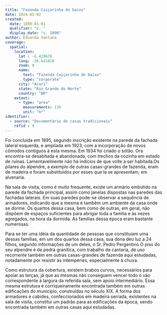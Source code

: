 ```yaml
---
title: "Fazenda Caiçarinha de baixo"
date: 2024-05-02
created:
  date: 1890-01-01
  qualifier: "c. "
  display_date: "c. 1890"
author: Eduarda Santana
coverage:
  spatial:
    location:
      lat : -6.429678
      long: -36.641820
      zoom: 9
      name: 
        text: "Fazenda Caiçarinha de baixo"
        type: "corporate"
      city: "Acari"
      state: "Rio Grande do Norte"
      country: "BR"
    extent:
      - type: "area"
        measurements: 139
        unit: "m²"
identifier:
  - source: "Documentário de casas tradicionais"
    refid : 9
---
```


Foi concluída em 1895, segundo inscrição existente na parede da fachada lateral esquerda, e ampliada em 1923, com a incorporação de novos cômodos contíguos à esta mesma. Em 1934 foi criado o sótão. Ora encontra-se desabitada e abandonada, com trechos da cozinha em estado de ruínas. Lamentavelmente não há indícios de que volte a ser habitada.Os pilares do alpendre, a exemplo de outras casas-grandes de fazenda, eram de madeira e foram substituídos por esses que lá se apresentam, em alvenaria.

Na sala de visita, como é muito frequente, existe um armário embutido na parede da fachada principal, assim como janelas dispostas nas paredes das fachadas laterais. Em suas paredes pode-se observar a sequência de armadores, indicando que a mesma é também um ambiente da casa onde se dorme. Os quartos dessa casa, bem como de outras, em geral, não dispõem de espaços suficientes para abrigar toda a família e às vezes agregados, na hora da dormida. As famílias dessa época eram bastante numerosas.

Para se ter uma idéia da quantidade de pessoas que constituíam uma dessas famílias, em um dos quartos dessa casa, sua dona deu luz a 24 filhos, segundo informações de um deles, o Sr. Pedro Pergentino O piso do seu alpendre é de pedra granítica, com trabalho de cantaria, de uso recorrente também em outras casas-grandes de fazenda aqui estudadas, notadamente por resistir às intempéries, especialmente à chuva.

Como estrutura da cobertura, existem brabos curvos, necessários para apoiar as terças, já que as mesmas não conseguem vencer todo o vão correspondente à largura da referida sala, sem apoio intermediário. Essa mesma estrutura é corriqueiramente encontrada também em outras edificações do município, construídas no século XIX. A forma dos armadores e cabides, confeccionados em madeira serrada, existentes na sala de visita, constitui um padrão para as edificações da época, sendo encontrada também em outras casas aqui estudadas.

